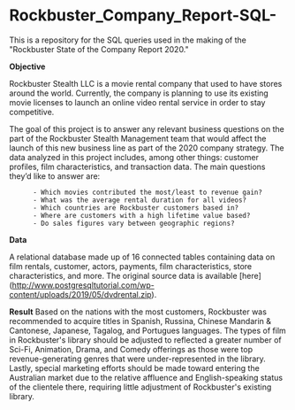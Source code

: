 # Rockbuster_Company_Report-SQL-
This is a repository for the SQL queries used in the making of the "Rockbuster State of the Company Report 2020."

**Objective**

Rockbuster Stealth LLC is a movie rental company that used to have stores around the world. Currently, the company is planning to use its existing movie licenses to launch an online video rental service in order to stay competitive.

The goal of this project is to answer any relevant business questions on the part of the Rockbuster Stealth Management team that would affect the launch of this new business line as part of the 2020 company strategy. The data analyzed in this project includes, among other things: customer profiles, film characteristics, and transaction data. The main questions they’d like to answer are:

          - Which movies contributed the most/least to revenue gain?
          - What was the average rental duration for all videos?
          - Which countries are Rockbuster customers based in?
          - Where are customers with a high lifetime value based?
          - Do sales figures vary between geographic regions?

**Data**

A relational database made up of 16 connected tables containing data on film rentals, customer, actors, payments, film characteristics, store characteristics, and more. 
The original source data is available [here] (http://www.postgresqltutorial.com/wp-content/uploads/2019/05/dvdrental.zip).

**Result**
Based on the nations with the most customers, Rockbuster was recommended to acquire titles in Spanish, Russina, Chinese Mandarin & Cantonese, Japanese, Tagalog, and Portugues languages. The types of film in Rockbuster's library should be adjusted to reflected a greater number of Sci-Fi, Animation, Drama, and Comedy offerings as those were top revenue-generating genres that were under-represented in the library. Lastly, special marketing efforts should be made toward entering the Australian market due to the relative affluence and English-speaking status of the clientele there, requiring little adjustment of Rockbuster's existing library.
